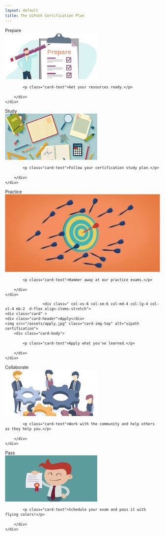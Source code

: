 ```yaml
---
layout: default
title: The UiPath Certification Plan
---
```

<div class="row">

 
 
 
 
 
 
 <div class=" col-xs-6 col-sm-6 col-md-4 col-lg-4 col-xl-4 mb-2  d-flex align-items-stretch">
	<div class="card" >
	<div class="card-header">Prepare</div>
	<img src="/assets/prepare.jpg" class="card-img-top" alt="uipath certification">
		<div class="card-body">
		

			
			
			<p class="card-text">Get your resources ready.</p>
			
		</div>
	</div>
			
 </div>
 <div class=" col-xs-6 col-sm-6 col-md-4 col-lg-4 col-xl-4 mb-2  d-flex align-items-stretch">
						<div class="card" >
						<div class="card-header">Study</div>
						<img src="/assets/study.jpg" class="card-img-top" alt="uipath certification">
		<div class="card-body">
			
			<p class="card-text">Follow your certification study plan.</p>
			
		</div>
	</div>
 </div>
 <div class=" col-xs-6 col-sm-6 col-md-4 col-lg-4 col-xl-4 mb-2  d-flex align-items-stretch">
						<div class="card" >
						<div class="card-header">Practice</div>
						<img src="/assets/practice.jpg" class="card-img-top" alt="uipath certification">
		<div class="card-body">
			
			<p class="card-text">Hammer away at our practice exams.</p>
			
		</div>
	</div>
 </div>
 
					 <div class=" col-xs-6 col-sm-6 col-md-4 col-lg-4 col-xl-4 mb-2  d-flex align-items-stretch">
	<div class="card" >
	<div class="card-header">Apply</div>
	<img src="/assets/apply.jpg" class="card-img-top" alt="uipath certification">
		<div class="card-body">
			
			<p class="card-text">Apply what you've learned.</p>
			
		</div>
	</div>
			
 </div>
 <div class=" col-xs-6 col-sm-6 col-md-4 col-lg-4 col-xl-4 mb-2  d-flex align-items-stretch">
						<div class="card" >
						<div class="card-header">Collaborate</div>
		<img src="/assets/collaborate.jpg" class="card-img-top" alt="uipath certification">
		<div class="card-body">
			
			<p class="card-text">Work with the community and help others as they help you.</p>
			
		</div>
	</div>
 </div>
 <div class=" col-xs-6 col-sm-6 col-md-4 col-lg-4 col-xl-4 mb-2  d-flex align-items-stretch">
						<div class="card" >
		<div class="card-header">Pass</div>
		<img src="/assets/pass.jpg" class="card-img-top" alt="uipath certification">
		<div class="card-body">
			
			<p class="card-text">Schedule your exam and pass it with flying colors!</p>
			
		</div>
	</div>
 </div>
 
 </div>
